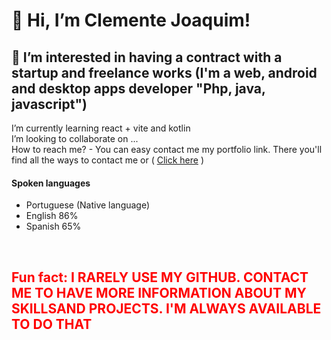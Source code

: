 <h1>👋 Hi, I’m Clemente Joaquim!</h1>

<h2>👀 I’m interested in having a contract with a startup and freelance works (I'm a web, android and desktop apps developer "Php, java, javascript")</h2>
<p>
    I’m currently learning react + vite and kotlin <br>
    I’m looking to collaborate on ... <br>
    How to reach me? - You can easy contact me my portfolio link. There you'll find all the ways to contact me or ( <a href="http://clementejoaquim.great-site.net/">Click here</a> )<br>
  <h4>Spoken languages</h4>
<ul>
    <li>Portuguese (Native language)</li>
    <li>English 86%</li>
    <li>Spanish 65%</li>
</ul>
<br>

</p>
<h2 style="color: red;">
    Fun fact: <b> I RARELY USE MY GITHUB. CONTACT ME TO HAVE MORE INFORMATION ABOUT MY SKILLSAND PROJECTS. I'M ALWAYS AVAILABLE TO DO THAT<b>
</h2>

<!---
ClementeT3rr1us/ClementeT3rr1us is a ✨ special ✨ repository because its `README.md` (this file) appears on your GitHub profile.
You can click the Preview link to take a look at your changes.
--->
